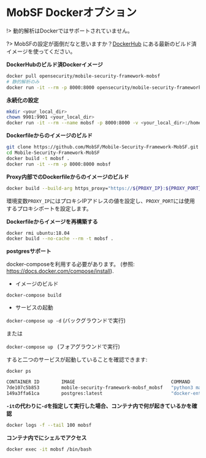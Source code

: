 # MobSF Dockerオプション

!> 動的解析はDockerではサポートされていません。

?> MobSFの設定が面倒だなと思いますか？[DockerHub](https://hub.docker.com/r/opensecurity/mobile-security-framework-mobsf/) にある最新のビルド済イメージを使ってください。

**DockerHubのビルド済Dockerイメージ**

```bash
docker pull opensecurity/mobile-security-framework-mobsf
# 静的解析のみ
docker run -it --rm -p 8000:8000 opensecurity/mobile-security-framework-mobsf:latest
```

**永続化の設定**

```bash
mkdir <your_local_dir>
chown 9901:9901 <your_local_dir>
docker run -it --rm --name mobsf -p 8000:8000 -v <your_local_dir>:/home/mobsf/.MobSF opensecurity/mobile-security-framework-mobsf:latest
```

**Dockerfileからのイメージのビルド**

```bash
git clone https://github.com/MobSF/Mobile-Security-Framework-MobSF.git
cd Mobile-Security-Framework-MobSF
docker build -t mobsf .
docker run -it --rm -p 8000:8000 mobsf
```

**Proxy内部でのDockerfileからのイメージのビルド**

```bash
docker build --build-arg https_proxy="https://${PROXY_IP}:${PROXY_PORT}" --build-arg http_proxy="${PROXY_IP}:${PROXY_PORT}" --build-arg NO_PROXY="127.0.0.1" -t mobsf .
```

環境変数`PROXY_IP`にはプロキシIPアドレスの値を設定し、`PROXY_PORT`には使用するプロキシポートを設定します。

**Dockerfileからイメージを再構築する**

```bash
docker rmi ubuntu:18.04
docker build --no-cache --rm -t mobsf .
```

**postgresサポート**

docker-composeを利用する必要があります。 (参照: <https://docs.docker.com/compose/install>).

* イメージのビルド

`docker-compose build`

* サービスの起動

`docker-compose up -d`  (バックグラウンドで実行)

または

`docker-compose up ` (フォアグラウンドで実行)

すると二つのサービスが起動していることを確認できます:

`docker ps`

```bash
CONTAINER ID        IMAGE                                   COMMAND                  CREATED             STATUS              PORTS                          NAMES
7de107c5b853        mobile-security-framework-mobsf_mobsf   "python3 manage.py r…"   5 weeks ago         Up 5 weeks          0.0.0.0:8000->8000/tcp         mobile-security-framework-mobsf_mobsf_1
149a3ffa61ca        postgres:latest                         "docker-entrypoint.s…"   5 weeks ago         Up 5 weeks          5432/tcp                       mobile-security-framework-mobsf_postgres_1
```

**`-it`の代わりに`-d`を指定して実行した場合、コンテナ内で何が起きているかを確認**

```bash
docker logs -f --tail 100 mobsf
```

**コンテナ内でにシェルでアクセス**

```bash
docker exec -it mobsf /bin/bash
```
